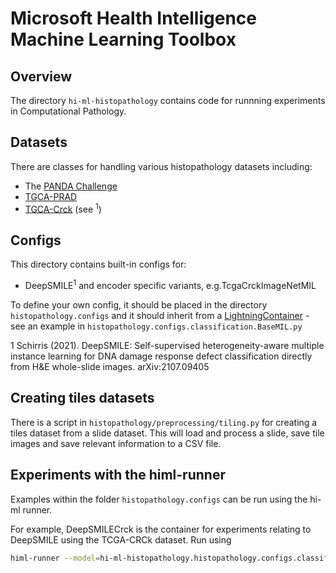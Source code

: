 # Microsoft Health Intelligence Machine Learning Toolbox

## Overview

The directory `hi-ml-histopathology` contains code for runnning experiments in Computational Pathology.

## Datasets

There are classes for handling various histopathology datasets including:
- The [PANDA Challenge](https://www.computationalpathologygroup.eu/projects/panda-challenge/)
- [TGCA-PRAD](https://wiki.cancerimagingarchive.net/display/Public/TCGA-PRAD)
- [TGCA-Crck](https://zenodo.org/record/2530835#.YgE_IJbP1mM) (see <sup>1</sup>)

## Configs
This directory contains built-in configs for:

- DeepSMILE<sup>1</sup> and encoder specific variants, e.g.TcgaCrckImageNetMIL

To define your own config, it should be placed in the directory `histopathology.configs` and it should inherit from a [LightningContainer]() - see an example in `histopathology.configs.classification.BaseMIL.py`

1 Schirris (2021). DeepSMILE: Self-supervised heterogeneity-aware multiple instance learning for DNA
damage response defect classification directly from H&E whole-slide images. arXiv:2107.09405

## Creating tiles datasets

There is a script in `histopathology/preprocessing/tiling.py` for creating a tiles dataset from a slide dataset. This will load and process a slide, save tile images and save relevant information to a CSV file.

## Experiments with the himl-runner

Examples within the folder `histopathology.configs` can be run using the hi-ml runner.

For example, DeepSMILECrck is the container for experiments relating to DeepSMILE using the TCGA-CRCk dataset. Run using

```bash
himl-runner --model=hi-ml-histopathology.histopathology.configs.classification.TcgaCrckImageNetMIL [--cluster=<cluster name>]
```
